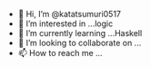 - 👋 Hi, I’m @katatsumuri0517
- 👀 I’m interested in ...logic
- 🌱 I’m currently learning ...Haskell
- 💞️ I’m looking to collaborate on ...
- 📫 How to reach me ...

<!---
katatsumuri0517/katatsumuri0517 is a ✨ special ✨ repository because its `README.md` (this file) appears on your GitHub profile.
You can click the Preview link to take a look at your changes.
--->
